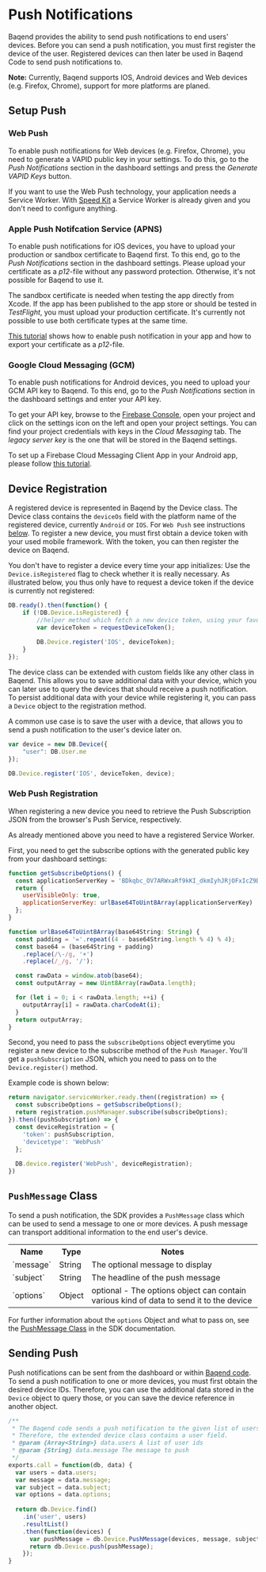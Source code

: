 # Push Notifications

Baqend provides the ability to send push notifications to end users' devices. Before you can send a push notification, you 
must first register the device of the user. Registered devices can then later be used in Baqend Code to send push
notifications to. 

<div class="note"><strong>Note:</strong> Currently, Baqend supports IOS, Android devices and Web devices (e.g. Firefox, Chrome), support for more platforms are planed. </div>

## Setup Push

### Web Push
To enable push notifications for Web devices (e.g. Firefox, Chrome), you need to generate a VAPID public key in your settings.
To do this, go to the *Push Notifications* section in the dashboard settings and press the *Generate VAPID Keys* button.

If you want to use the Web Push technology, your application needs a Service Worker. With [Speed Kit](http://www.baqend.com/speedkit.html) a Service Worker is already given and you don't need to configure anything.

### Apple Push Notifcation Service (APNS)

To enable push notifications for iOS devices, you have to upload your production or sandbox certificate to Baqend first. 
To this end, go to the *Push Notifications* section in the dashboard settings. 
Please upload your certificate as a *p12*-file without any password protection. Otherwise, it's
not possible for Baqend to use it.

The sandbox certificate is needed when testing the app directly from Xcode. If the app has been published to the app
store or should be tested in *TestFlight*, you must upload your production certificate. It's currently not possible
to use both certificate types at the same time.

[This tutorial](http://help.apple.com/xcode/mac/current/#/dev11b059073)
shows how to enable push notification in your app and how to export your certificate as a *p12*-file.

### Google Cloud Messaging (GCM)

To enable push notifications for Android devices, you need to upload your GCM API key to Baqend. 
To this end, go to the *Push Notifications* section in the dashboard settings and enter your API key. 

To get your API key, browse to the [Firebase Console](https://console.firebase.google.com/), open your project and 
click on the settings icon on the left and open your project settings. You can find your project credentials with keys in the *Cloud Messaging* tab. The *legacy server key* is the one that will be stored in the Baqend settings.

To set up a Firebase Cloud Messaging Client App in your Android app, please follow 
[this tutorial](https://firebase.google.com/docs/cloud-messaging/android/client).


## Device Registration

A registered device is represented in Baqend by the Device class. The Device class contains the `deviceOs` field with the platform name of the registered device, currently `Android` or `IOS`. For `Web Push` see instructions [below](#web-push-registration). To register a new device, you must 
first obtain a device token with your used mobile framework. With the token, you can then register the device on Baqend.

You don't have to register a device every time your app initializes: Use the `Device.isRegistered` flag to check whether it is really necessary. As illustrated below, you thus only have to request a device token if the device is currently not registered:

```js
DB.ready().then(function() {
    if (!DB.Device.isRegistered) {
        //helper method which fetch a new device token, using your favor framework 
        var deviceToken = requestDeviceToken();
    
        DB.Device.register('IOS', deviceToken);
    }
});
```

The device class can be extended with custom fields like any other class in Baqend. This allows you to save additional
data with your device, which you can later use to query the devices that should receive a push notification. To persist 
additional data with your device while registering it, you can pass a `Device` object to the registration method.

A common use case is to save the user with a device, that allows you to send a push notification to the user's device 
later on.

```js
var device = new DB.Device({
    "user": DB.User.me
});

DB.Device.register('IOS', deviceToken, device);
```

### Web Push Registration
When registering a new device you need to retrieve the Push Subscription JSON from the browser's Push Service, respectively.

As already mentioned above you need to have a registered Service Worker.

First, you need to get the subscribe options with the generated public key from your dashboard settings:
```js
function getSubscribeOptions() {
  const applicationServerKey = 'BDkqbc_OV7ARWxaRf9kKI_dkmIyhJRjOFxIcZ9DJa9_4QBKJOZj-zIsn3s3SU_zEVpvK3mR2hzjBIAKqRxHSitE='
  return {
    userVisibleOnly: true,
    applicationServerKey: urlBase64ToUint8Array(applicationServerKey)
  };
}

function urlBase64ToUint8Array(base64String: String) {
  const padding = '='.repeat((4 - base64String.length % 4) % 4);
  const base64 = (base64String + padding)
    .replace(/\-/g, '+')
    .replace(/_/g, '/');

  const rawData = window.atob(base64);
  const outputArray = new Uint8Array(rawData.length);

  for (let i = 0; i < rawData.length; ++i) {
    outputArray[i] = rawData.charCodeAt(i);
  }
  return outputArray;
}
```

Second, you need to pass the `subscribeOptions` object everytime you register a new device to the subscribe method of the `Push Manager`.
You'll get a `pushSubscription` JSON, which you need to pass on to the `Device.register()` method.

Example code is shown below:
```js
return navigator.serviceWorker.ready.then((registration) => {
  const subscribeOptions = getSubscribeOptions();
  return registration.pushManager.subscribe(subscribeOptions);
}).then((pushSubscription) => {
  const deviceRegistration = {
    'token': pushSubscription,
    'devicetype': 'WebPush'
  };
  
  DB.device.register('WebPush', deviceRegistration);
})
```

## `PushMessage` Class

To send a push notification, the SDK provides a `PushMessage` class which can be used to send a message to one or more 
devices. A push message can transport additional information to the end user's device.
 
 <div class="table-wrapper"><table class="table">
  <tr>
    <th>Name</th>
    <th>Type</th>
    <th>Notes</th>
  </tr>
  <tr>
    <td>`message`</td>
    <td>String</td>
    <td>The optional message to display</td>
  </tr>
  <tr>
    <td>`subject`</td>
    <td>String</td>
    <td>The headline of the push message</td>
  </tr>
  <tr>
    <td>`options`</td>
    <td>Object</td>
    <td>optional - The options object can contain various kind of data to send it to the device</td>
  </tr>
</table></div>    

For further information about the `options` Object and what to pass on, see the [PushMessage Class]() in the SDK documentation.

## Sending Push

Push notifications can be sent from the dashboard or within [Baqend code](/topics/baqend-code). To send a push notification to one or more devices, you must
first obtain the desired device IDs. Therefore, you can use the additional data stored in the `Device` object to query those, 
or you can save the device reference in another object.

```js
/**
 * The Baqend code sends a push notification to the given list of users.
 * Therefore, the extended device class contains a user field.
 * @param {Array<String>} data.users A list of user ids
 * @param {String} data.message The message to push
 */
exports.call = function(db, data) {
  var users = data.users;
  var message = data.message;
  var subject = data.subject;
  var options = data.options;
  
  return db.Device.find()
    .in('user', users)
    .resultList()
    .then(function(devices) {
      var pushMessage = db.Device.PushMessage(devices, message, subject, options);
      return db.Device.push(pushMessage);
    });
}
```